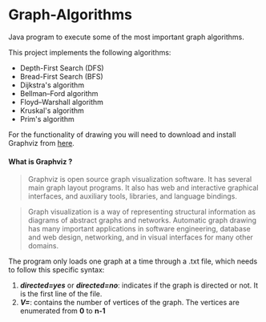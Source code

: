 # Graph-Algorithms
Java program to execute some of the most important graph algorithms.

This project implements the following algorithms:

- Depth-First Search (DFS)
- Bread-First Search (BFS)
- Dijkstra's algorithm
- Bellman–Ford algorithm
- Floyd–Warshall algorithm
- Kruskal's algorithm
- Prim's algorithm

For the functionality of drawing you will need to download and install Graphviz from [here](https://graphviz.org/download/).

#### What is Graphviz ?

>Graphviz is open source graph visualization software. It has several main graph layout programs. It also has web and interactive graphical interfaces, and auxiliary tools, libraries, and language bindings.

>Graph visualization is a way of representing structural information as diagrams of abstract graphs and networks. Automatic graph drawing has many important applications in software engineering, database and web design, networking, and in visual interfaces for many other domains.

The program only loads one graph at a time through a .txt file, which needs to follow this specific syntax:

1. **_directed=yes_** or **_directed=no_**: indicates if the graph is directed or not. It is the first line of the file.
2. **_V=<n>_**: contains the number of vertices of the graph. The vertices are enumerated from **0** to **n-1**
